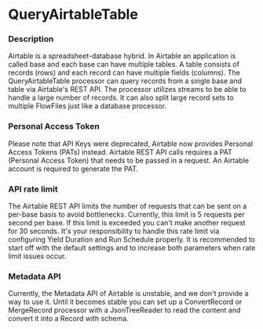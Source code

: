 <!--
  Licensed to the Apache Software Foundation (ASF) under one or more
  contributor license agreements.  See the NOTICE file distributed with
  this work for additional information regarding copyright ownership.
  The ASF licenses this file to You under the Apache License, Version 2.0
  (the "License"); you may not use this file except in compliance with
  the License.  You may obtain a copy of the License at
      http://www.apache.org/licenses/LICENSE-2.0
  Unless required by applicable law or agreed to in writing, software
  distributed under the License is distributed on an "AS IS" BASIS,
  WITHOUT WARRANTIES OR CONDITIONS OF ANY KIND, either express or implied.
  See the License for the specific language governing permissions and
  limitations under the License.
-->

# QueryAirtableTable

### Description

Airtable is a spreadsheet-database hybrid. In Airtable an application is called base and each base can have multiple
tables. A table consists of records (rows) and each record can have multiple fields (columns). The QueryAirtableTable
processor can query records from a single base and table via Airtable's REST API. The processor utilizes streams to be
able to handle a large number of records. It can also split large record sets to multiple FlowFiles just like a database
processor.

### Personal Access Token

Please note that API Keys were deprecated, Airtable now provides Personal Access Tokens (PATs) instead.
Airtable REST API calls requires a PAT (Personal Access Token) that needs to be passed in a request. An Airtable account
is required to generate the PAT.

### API rate limit

The Airtable REST API limits the number of requests that can be sent on a per-base basis to avoid bottlenecks.
Currently, this limit is 5 requests per second per base. If this limit is exceeded you can't make another request for 30
seconds. It's your responsibility to handle this rate limit via configuring Yield Duration and Run Schedule properly. It
is recommended to start off with the default settings and to increase both parameters when rate limit issues occur.

### Metadata API

Currently, the Metadata API of Airtable is unstable, and we don't provide a way to use it. Until it becomes stable you
can set up a ConvertRecord or MergeRecord processor with a JsonTreeReader to read the content and convert it into a
Record with schema.